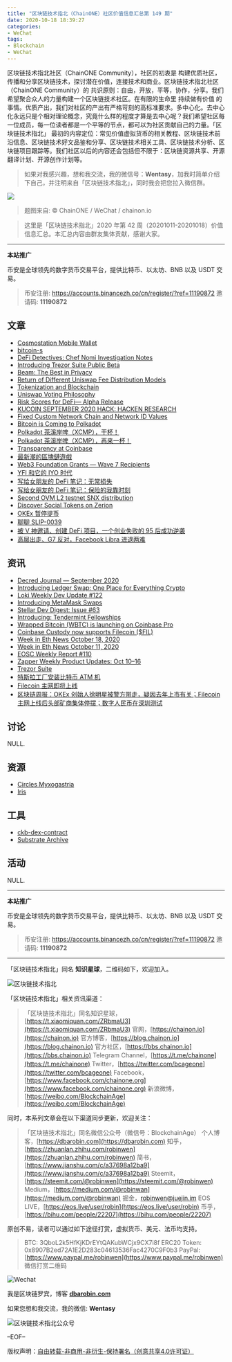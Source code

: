 ```yaml
---
title: "区块链技术指北（ChainONE）社区价值信息汇总第 149 期"
date: 2020-10-18 18:39:27
categories:
- WeChat
tags:
- Blockchain
- WeChat
---
```

区块链技术指北社区（ChainONE Community），社区的初衷是 构建优质社区，传播和分享区块链技术，探讨潜在价值，连接技术和商业。区块链技术指北社区（ChainONE Community）的 共识原则：自由，开放，平等，协作，分享。我们希望聚合众人的力量构建一个区块链技术社区。在有限的生命里 持续做有价值 的事情。优质产出，我们对社区的产出有严格苛刻的高标准要求。多中心化。去中心化永远只是个相对理论概念，究竟什么样的程度才算是去中心呢？我们希望社区每一位成员，每一位读者都是一个平等的节点，都可以为社区贡献自己的力量。「区块链技术指北」 最初的内容定位：常见价值虚拟货币的相关教程、区块链技术前沿信息、区块链技术好文品鉴和分享、区块链技术相关工具、区块链技术分析、区块链项目跟踪等。我们社区以后的内容还会包括但不限于：区块链资源共享、开源翻译计划、开源创作计划等。
<!-- more -->

> 如果对我感兴趣，想和我交流，我的微信号：**Wentasy**，加我时简单介绍下自己，并注明来自「区块链技术指北」，同时我会把您拉入微信群。

![](https://cdn.dbarobin.com/EFxCQjC.png)

> 题图来自: © ChainONE / WeChat / chainon.io

> 这里是「区块链技术指北」2020 年第 42 周（20201011-20201018）价值信息汇总。本汇总内容由群友集体贡献，感谢大家。

***

**本站推广**

币安是全球领先的数字货币交易平台，提供比特币、以太坊、BNB 以及 USDT 交易。

> 币安注册: https://accounts.binancezh.co/cn/register/?ref=11190872
> 邀请码: **11190872**

## 文章

* [Cosmostation Mobile Wallet](https://bbs.chainon.io/d/6581)
* [bitcoin-s](https://bbs.chainon.io/d/6582)
* [DeFi Detectives: Chef Nomi Investigation Notes](https://bbs.chainon.io/d/6583)
* [Introducing Trezor Suite Public Beta](https://bbs.chainon.io/d/6584)
* [Beam: The Best in Privacy](https://bbs.chainon.io/d/6585)
* [Return of Different Uniswap Fee Distribution Models](https://bbs.chainon.io/d/6586)
* [Tokenization and Blockchain](https://bbs.chainon.io/d/6588)
* [Uniswap Voting Philosophy](https://bbs.chainon.io/d/6589)
* [Risk Scores for DeFi— Alpha Release](https://bbs.chainon.io/d/6590)
* [KUCOIN SEPTEMBER 2020 HACK: HACKEN RESEARCH](https://bbs.chainon.io/d/6591)
* [Fixed Custom Network Chain and Network ID Values](https://bbs.chainon.io/d/6594)
* [Bitcoin is Coming to Polkadot](https://bbs.chainon.io/d/6596)
* [Polkadot 茶溪岸啤（XCMP），干杯！](https://bbs.chainon.io/d/6597)
* [Polkadot 茶溪岸啤（XCMP），再来一杯！](https://bbs.chainon.io/d/6598)
* [Transparency at Coinbase](https://bbs.chainon.io/d/6601)
* [最新潮的區塊鏈遊戲](https://bbs.chainon.io/d/6604)
* [Web3 Foundation Grants — Wave 7 Recipients](https://bbs.chainon.io/d/6605)
* [YFI 和它的 IYO 时代](https://bbs.chainon.io/d/6609)
* [写给女朋友的 DeFi 笔记：无常损失](https://bbs.chainon.io/d/6610)
* [写给女朋友的 DeFi 笔记：保险的我靠时刻](https://bbs.chainon.io/d/6611)
* [Second OVM L2 testnet SNX distribution](https://bbs.chainon.io/d/6612)
* [Discover Social Tokens on Zerion](https://bbs.chainon.io/d/6613)
* [OKEx 暂停提币](https://bbs.chainon.io/d/6615)
* [聊聊 SLIP-0039](https://bbs.chainon.io/d/6619)
* [被 V 神邀请、创建 DeFi 项目，一个创业失败的 95 后成功逆袭](https://bbs.chainon.io/d/6620)
* [高层出走、G7 反对，Facebook Libra 进退两难](https://bbs.chainon.io/d/6622)

## 资讯

* [Decred Journal — September 2020](https://bbs.chainon.io/d/6587)
* [Introducing Ledger Swap: One Place for Everything Crypto](https://bbs.chainon.io/d/6592)
* [Loki Weekly Dev Update #122](https://bbs.chainon.io/d/6593)
* [Introducing MetaMask Swaps](https://bbs.chainon.io/d/6595)
* [Stellar Dev Digest: Issue #63](https://bbs.chainon.io/d/6599)
* [Introducing: Tendermint Fellowships](https://bbs.chainon.io/d/6600)
* [Wrapped Bitcoin (WBTC) is launching on Coinbase Pro](https://bbs.chainon.io/d/6602)
* [Coinbase Custody now supports Filecoin ($FIL)](https://bbs.chainon.io/d/6603)
* [Week in Eth News October 18, 2020](https://bbs.chainon.io/d/6606)
* [Week in Eth News October 11, 2020](https://bbs.chainon.io/d/6607)
* [EOSC Weekly Report #110](https://bbs.chainon.io/d/6608)
* [Zapper Weekly Product Updates: Oct 10–16](https://bbs.chainon.io/d/6614)
* [Trezor Suite](https://bbs.chainon.io/d/6616)
* [特斯拉工厂安装比特币 ATM 机](https://bbs.chainon.io/d/6617)
* [Filecoin 主网即将上线](https://bbs.chainon.io/d/6618)
* [区块链周报：OKEx 创始人徐明星被警方带走，疑因去年上市有关；Filecoin 主网上线后头部矿商集体停摆；数字人民币在深圳测试](https://bbs.chainon.io/d/6621)

## 讨论

NULL.

## 资源

* [Circles Myxogastria](https://bbs.chainon.io/d/6623)
* [Iris](https://bbs.chainon.io/d/6626)

## 工具

* [ckb-dex-contract](https://bbs.chainon.io/d/6624)
* [Substrate Archive](https://bbs.chainon.io/d/6625)

## 活动

NULL.

***

**本站推广**

币安是全球领先的数字货币交易平台，提供比特币、以太坊、BNB 以及 USDT 交易。

> 币安注册: https://accounts.binancezh.co/cn/register/?ref=11190872
> 邀请码: **11190872**

***

「区块链技术指北」同名 **知识星球**，二维码如下，欢迎加入。

![区块链技术指北](https://cdn.dbarobin.com/3YzonTR.png)

「区块链技术指北」相关资讯渠道：

> 「区块链技术指北」同名知识星球，[https://t.xiaomiquan.com/ZRbmaU3](https://t.xiaomiquan.com/ZRbmaU3)
> 官网，[https://chainon.io](https://chainon.io)
> 官方博客，[https://blog.chainon.io](https://blog.chainon.io)
> 官方社区，[https://bbs.chainon.io](https://bbs.chainon.io)
> Telegram Channel，[https://t.me/chainone](https://t.me/chainone)
> Twitter，[https://twitter.com/bcageone](https://twitter.com/bcageone)
> Facebook，[https://www.facebook.com/chainone.org](https://www.facebook.com/chainone.org)
> 新浪微博，[https://weibo.com/BlockchainAge](https://weibo.com/BlockchainAge)

同时，本系列文章会在以下渠道同步更新，欢迎关注：

> 「区块链技术指北」同名微信公众号（微信号：BlockchainAge）
> 个人博客，[https://dbarobin.com](https://dbarobin.com)
> 知乎，[https://zhuanlan.zhihu.com/robinwen](https://zhuanlan.zhihu.com/robinwen)
> 简书，[https://www.jianshu.com/c/a37698a12ba9](https://www.jianshu.com/c/a37698a12ba9)
> Steemit，[https://steemit.com/@robinwen](https://steemit.com/@robinwen)
> Medium，[https://medium.com/@robinwan](https://medium.com/@robinwan)
> 掘金，[robinwen@juejin.im](https://juejin.im/user/5673ccae60b2260ee435f89a/posts)
> EOS LIVE，[https://eos.live/user/robin](https://eos.live/user/robin)
> 币乎，[https://bihu.com/people/22207](https://bihu.com/people/22207)

原创不易，读者可以通过如下途径打赏，虚拟货币、美元、法币均支持。

> BTC: 3QboL2k5HfKjKDrEYtQAKubWCjx9CX7i8f
> ERC20 Token: 0x8907B2ed72A1E2D283c04613536Fac4270C9F0b3
> PayPal: [https://www.paypal.me/robinwen](https://www.paypal.me/robinwen)
> 微信打赏二维码

![Wechat](https://cdn.dbarobin.com/SzoNl5b.jpg)

我是区块链罗宾，博客 **[dbarobin.com](https://dbarobin.com/)**

如果您想和我交流，我的微信: **Wentasy**

![区块链技术指北公众号](https://cdn.dbarobin.com/w0wignb.png)

–EOF–

版权声明：[自由转载-非商用-非衍生-保持署名（创意共享4.0许可证）](http://creativecommons.org/licenses/by-nc-nd/4.0/deed.zh)